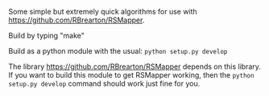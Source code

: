 Some simple but extremely quick algorithms for use with
https://github.com/RBrearton/RSMapper.

Build by typing "make"

Build as a python module with the usual:
`python setup.py develop`

The library https://github.com/RBrearton/RSMapper depends on this library. If
you want to build this module to get RSMapper working, then the
`python setup.py develop`
command should work just fine for you.
